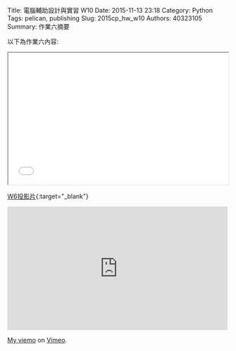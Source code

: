 Title: 電腦輔助設計與實習  W10
Date: 2015-11-13 23:18
Category: Python
Tags: pelican, publishing
Slug: 2015cp_hw_w10
Authors: 40323105
Summary: 作業六摘要

以下為作業六內容:

<iframe src="40323105_cp_w6_p.html" width="500" height="300"></iframe>

[W6投影片](40323105_cp_w6_p.html){:target="_blank"}




<iframe src="https://player.vimeo.com/video/144879245" width="500" height="281" frameborder="0" webkitallowfullscreen mozallowfullscreen allowfullscreen></iframe> <p><a href="https://vimeo.com/144879245">My  viemo</a> on <a href="https://vimeo.com/home/myvideos">Vimeo</a>.</p>
